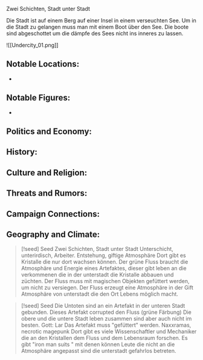 Zwei Schichten, Stadt unter Stadt 



Die Stadt ist auf einem Berg auf einer Insel in einem verseuchten See. Um in die Stadt zu gelangen muss man mit einem Boot über den See. Die boote sind abgeschottet um die dämpfe des Sees nicht ins inneres zu lassen. 



![[Undercity_01.png]]
## Notable Locations:
- 

## Notable Figures:
- 

## Politics and Economy:


## History:


## Culture and Religion:


## Threats and Rumors:


## Campaign Connections:


## Geography and Climate:


> [!seed] Seed
> Zwei Schichten, Stadt unter Stadt 
Unterschicht, unterirdisch, Arbeiter. 
Entstehung, giftige Atmosphäre 
Dort gibt es Kristalle die nur dort wachsen können. 
Der grüne Fluss braucht die Atmosphäre und Energie eines Artefaktes, dieser gibt leben an die verkommenen die in der unterstadt die Kristalle abbauen und züchten. Der Fluss muss mit magischen Objekten gefüttert werden, um nicht zu versiegen. Der Fluss erzeugt eine Atmosphäre in der Gift Atmosphäre von unterstadt die den Ort Lebens möglich macht. 

> [!seed] Seed
> Die Untoten sind an ein Artefakt in der unteren Stadt gebunden. 
Dieses Artefakt corrupted den Fluss (grüne Färbung)
Die obere und die untere Stadt leben zusammen sind aber auch nicht im besten. 
Gott: Lar 
Das Artefakt muss "gefüttert" werden. 
Naxxramas, necrotic magepunk 
Dort gibt es viele Wissenschaftler und Mechaniker die an den Kristallen dem Fluss und dem Lebensraum forschen.
Es gibt "iron man suits " mit denen können Leute die nicht an die Atmosphäre angepasst sind die unterstadt gefahrlos betreten. 